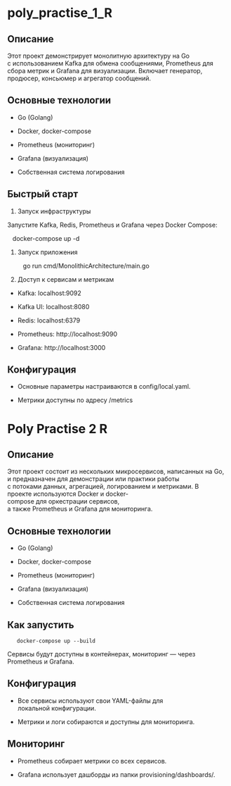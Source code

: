 # poly_practise_1_R

## Описание

Этот проект демонстрирует монолитную архитектуру на Go с использованием Kafka для обмена сообщениями, Prometheus для сбора метрик и Grafana для визуализации. Включает генератор, продюсер, консьюмер и агрегатор сообщений.

## Основные технологии

- Go (Golang)

- Docker, docker-compose

- Prometheus (мониторинг)

- Grafana (визуализация)

- Собственная система логирования

## Быстрый старт

1. Запуск инфраструктуры

Запустите Kafka, Redis, Prometheus и Grafana через Docker Compose:

   docker-compose up -d

1. Запуск приложения
    
    
       go run cmd/MonolithicArchitecture/main.go
    

2. Доступ к сервисам и метрикам

- Kafka: localhost:9092

- Kafka UI: localhost:8080

- Redis: localhost:6379

- Prometheus: http://localhost:9090

- Grafana: http://localhost:3000

## Конфигурация

- Основные параметры настраиваются в config/local.yaml.

- Метрики доступны по адресу /metrics 


# Poly Practise 2 R

## Описание

Этот проект состоит из нескольких микросервисов, написанных на Go, и предназначен для демонстрации или практики работы с потоками данных, агрегацией, логированием и метриками. В проекте используются Docker и docker-compose для оркестрации сервисов, а также Prometheus и Grafana для мониторинга.

## Основные технологии

- Go (Golang)

- Docker, docker-compose

- Prometheus (мониторинг)

- Grafana (визуализация)

- Собственная система логирования

## Как запустить


       docker-compose up --build
    

 Сервисы будут доступны в контейнерах, мониторинг — через Prometheus и Grafana.

## Конфигурация

- Все сервисы используют свои YAML-файлы для локальной конфигурации.

- Метрики и логи собираются и доступны для мониторинга.

## Мониторинг

- Prometheus собирает метрики со всех сервисов.

- Grafana использует дашборды из папки provisioning/dashboards/.
